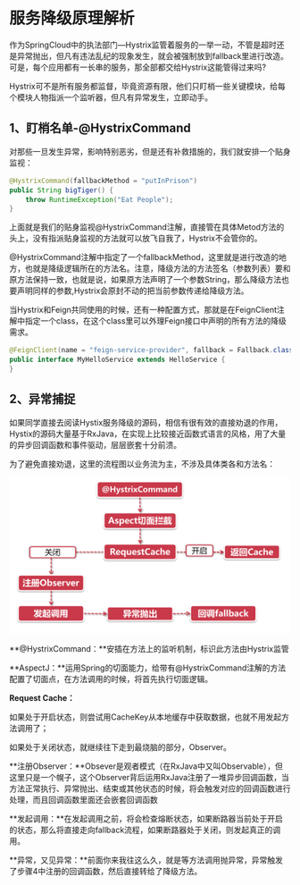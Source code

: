 # 服务降级原理解析

作为SpringCloud中的执法部门—Hystrix监管着服务的一举一动，不管是超时还是异常抛出，但凡有违法乱纪的现象发生，就会被强制放到fallback里进行改造。可是，每个应用都有一长串的服务，那全部都交给Hystrix这能管得过来吗?

Hystrix可不是所有服务都监督，毕竟资源有限，他们只盯梢一些关键模块，给每个模块人物指派一个监听器，但凡有异常发生，立即动手。

## 1、盯梢名单-@HystrixCommand

对那些一旦发生异常，影响特别恶劣，但是还有补救措施的，我们就安排一个贴身监视：

```java
@HystrixCommand(fallbackMethod = "putInPrison")
public String bigTiger() {
	throw RuntimeException("Eat People");
}
```

上面就是我们的贴身监视@HystrixCommand注解，直接管在具体Metod方法的头上，没有指派贴身监视的方法就可以放飞自我了，Hystrix不会管你的。

@HystrixCommand注解中指定了一个fallbackMethod，这里就是进行改造的地方，也就是降级逻辑所在的方法名。注意，降级方法的方法签名（参数列表）要和原方法保持一致，也就是说，如果原方法声明了一个参数String，那么降级方法也要声明同样的参数,Hystrix会原封不动的把当前参数传递给降级方法。

当Hystrix和Feign共同使用的时候，还有一种配置方式，那就是在FeignClient注解中指定一个class，在这个class里可以外理Feign接口中声明的所有方法的降级需求。

```java
@FeignClient(name = "feign-service-provider", fallback = Fallback.class)
public interface MyHelloService extends HelloService {
}
```

## 2、异常捕捉

如果同学直接去阅读Hystix服务降级的源码，相信有很有效的直接劝退的作用，Hystix的源码大量基于RxJava，在实现上比较接近函数式语言的风格，用了大量的异步回调函数和事件驱动，层层嵌套十分前溃。

为了避免直接劝退，这里的流程图以业务流为主，不涉及具体类各和方法名：

![输入图片说明](../img/04.png)

**@HystrixCommand：**安插在方法上的监听机制，标识此方法由Hystrix监管

**AspectJ：**运用Spring的切面能力，给带有@HystrixCommand注解的方法配置了切面点，在方法调用的时候，将首先执行切面逻辑。

**Request Cache：**

如果处于开启状态，则尝试用CacheKey从本地缓存中获取数据，也就不用发起方法调用了；

如果处于关闭状态，就继续往下走到最烧脑的部分，Observer。

**注册Observer：**Obsever是观者模式（在RxJava中又叫Observable），但这里只是一个幌子，这个Observer背后运用RxJava注册了一堆异步回调函数，当方法正常执行、异常抛出、结束或其他状态的时候，将会触发对应的回调函数进行处理，而且回调函数里面还会嵌套回调函数

**发起调用：**在发起调用之前，将会检查熔断状态，如果断路器当前处于开启的状态，那么将直接走向fallback流程，如果断路器处于关闭，则发起真正的调用。

**异常，又见异常：**前面你来我往这么久，就是等方法调用抛异常，异常触发了步骤4中注册的回调函数，然后直接转给了降级方法。